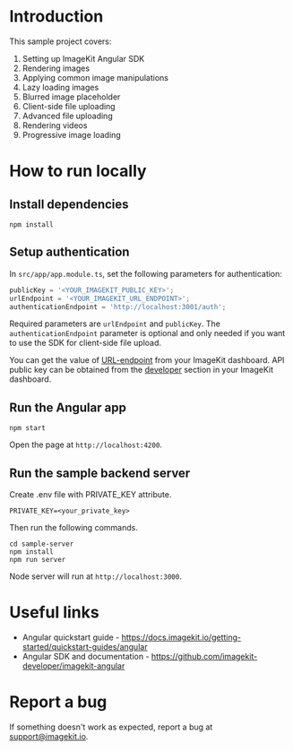 # Introduction 

This sample project covers:

1. Setting up ImageKit Angular SDK
2. Rendering images
3. Applying common image manipulations
4. Lazy loading images
5. Blurred image placeholder
6. Client-side file uploading
7. Advanced file uploading
8. Rendering videos
9. Progressive image loading

# How to run locally

## Install dependencies

```
npm install
```
## Setup authentication

In `src/app/app.module.ts`, set the following parameters for authentication:

```js
publicKey = '<YOUR_IMAGEKIT_PUBLIC_KEY>';
urlEndpoint = '<YOUR_IMAGEKIT_URL_ENDPOINT>';
authenticationEndpoint = 'http://localhost:3001/auth';
```

Required parameters are `urlEndpoint` and `publicKey`. The `authenticationEndpoint` parameter is optional and only needed if you want to use the SDK for client-side file upload. 

You can get the value of [URL-endpoint](https://imagekit.io/dashboard#url-endpoints) from your ImageKit dashboard.
API public key can be obtained from the [developer](https://imagekit.io/dashboard#developers) section in your ImageKit dashboard.

## Run the Angular app

```
npm start
```

Open the page at `http://localhost:4200`.

## Run the sample backend server

Create .env file with PRIVATE_KEY attribute.

```
PRIVATE_KEY=<your_private_key>
```

Then run the following commands.

```
cd sample-server
npm install
npm run server
```

Node server will run at `http://localhost:3000`.

# Useful links
* Angular quickstart guide - https://docs.imagekit.io/getting-started/quickstart-guides/angular
* Angular SDK and documentation - https://github.com/imagekit-developer/imagekit-angular

# Report a bug
If something doesn't work as expected, report a bug at support@imagekit.io.
